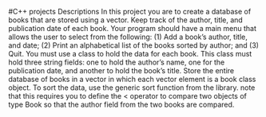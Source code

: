 #C++ projects Descriptions
 In this project you are to create a database of books that are stored
 using a
vector. Keep track of the author, title, and publication date of each book.
Your program should have a main menu that allows the user to select from
the following: (1) Add a book’s author, title, and date; (2) Print an alphabetical list of the books sorted by author; and (3) Quit.
You must use a class to hold the data for each book. This class must hold
three string fields: one to hold the author’s name, one for the publication
date, and another to hold the book’s title. Store the entire database of
books in a vector in which each vector element is a book class object.
To sort the data, use the generic sort function from the <algorithm> library.
note that this requires you to define the < operator to compare two objects
of type Book so that the author field from the two books are compared.
